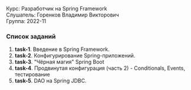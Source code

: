 Курс: Разработчик на Spring Framework\
Слушатель: Горенков Владимир Викторович\
Группа: 2022-11

### Список заданий
1. **task-1**. Введение в Spring Framework.
2. **task-2**. Конфигурирование Spring-приложений.
3. **task-3**. "Чёрная магия" Spring Boot
4. **task-4**. Продвинутая конфигурация (часть 2) - Conditionals, Events, тестирование
5. **task-5**. DAO на Spring JDBC.
